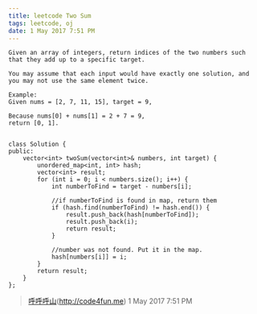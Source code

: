 ```yaml
---
title: leetcode Two Sum
tags: leetcode, oj
date: 1 May 2017 7:51 PM
---
```

	Given an array of integers, return indices of the two numbers such that they add up to a specific target.
	
	You may assume that each input would have exactly one solution, and you may not use the same element twice.
	
	Example:
	Given nums = [2, 7, 11, 15], target = 9,
	
	Because nums[0] + nums[1] = 2 + 7 = 9,
	return [0, 1].
	

	class Solution {
	public:
	    vector<int> twoSum(vector<int>& numbers, int target) {
	        unordered_map<int, int> hash;
		    vector<int> result;
		    for (int i = 0; i < numbers.size(); i++) {
			    int numberToFind = target - numbers[i];
	
	            //if numberToFind is found in map, return them
			    if (hash.find(numberToFind) != hash.end()) {
				    result.push_back(hash[numberToFind]);
				    result.push_back(i);			
				    return result;
			    }
	
	            //number was not found. Put it in the map.
			    hash[numbers[i]] = i;
		    }
		    return result;
	    }
	};

> [呼呼呼山]()(http://code4fun.me)
> 1 May 2017 7:51 PM 


